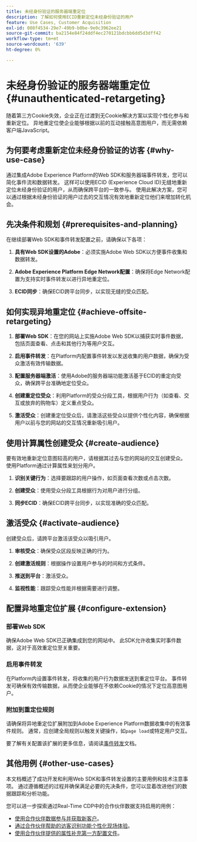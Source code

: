 ```yaml
---
title: 未经身份验证的服务器端重定位
description: 了解如何使用ECID重新定位未经身份验证的用户
feature: Use Cases, Customer Acquisition
exl-id: 008f4534-29e7-49b9-b0be-9e0c3962ee21
source-git-commit: ba2154e84f24ddf4ec270121bdcbb6dd5d3dff42
workflow-type: tm+mt
source-wordcount: '639'
ht-degree: 0%

---
```


# 未经身份验证的服务器端重定位 {#unauthenticated-retargeting}

随着第三方Cookie失效，企业正在过渡到无Cookie解决方案以实现个性化参与和重新定位。 异地重定位使企业能够根据以前的互动接触高意图用户，而无需依赖客户端JavaScript。

## 为何要考虑重新定位未经身份验证的访客 {#why-use-case}

通过集成Adobe Experience Platform的Web SDK和服务器端事件转发，您可以简化事件流和数据转发。 这样可以使用ECID (Experience Cloud ID)无缝地重新定位未经身份验证的用户，从而确保跨平台的一致参与。 使用此解决方案，您可以通过根据未经身份验证的用户过去的交互情况有效地重新定位他们来增加转化机会。

## 先决条件和规划 {#prerequisites-and-planning}

在继续部署Web SDK和事件转发配置之前，请确保以下各项：

1. **具有Web SDK设置的Adobe**：必须实施Adobe Web SDK以方便事件收集和数据转发。

2. **Adobe Experience Platform Edge Network配置**：确保将Edge Network配置为支持实时事件转发以进行异地重定位。

3. **ECID同步**：确保ECID跨平台同步，以实现无缝的受众匹配。

## 如何实现异地重定位 {#achieve-offsite-retargeting}

1. **部署Web SDK**：在您的网站上实施Adobe Web SDK以捕获实时事件数据，包括页面查看、点击和其他行为等用户交互。

2. **启用事件转发**：在Platform内配置事件转发以发送收集的用户数据，确保为受众激活有效传输数据。

3. **配置服务器端激活**：使用Adobe的服务器端功能激活基于ECID的重定向受众，确保跨平台准确地定位受众。

4. **创建重定位受众**：利用Platform的受众分段工具，根据用户行为（如查看、交互或放弃的购物车）定义重点受众。

5. **激活受众**：创建重定位受众后，请激活这些受众以提供个性化内容，确保根据用户以前与您的网站的交互情况重新吸引用户。

## 使用计算属性创建受众 {#create-audience}

要有效地重新定位意图较高的用户，请根据其过去与您的网站的交互创建受众。 使用Platform通过计算属性来划分用户。

1. **识别关键行为**：选择要跟踪的用户操作，如页面查看次数或点击次数。

2. **创建受众**：使用受众分段工具根据行为对用户进行分组。

3. **同步ECID**：确保ECID跨平台同步，以实现准确的受众匹配。

## 激活受众 {#activate-audience}

创建受众后，请跨平台激活该受众以吸引用户。

1. **审核受众**：确保受众区段反映正确的行为。

2. **创建激活规则**：根据操作设置用户参与的时间和方式条件。

3. **推送到平台**：激活受众。

4. **监视性能**：跟踪受众性能并根据需要进行调整。

## 配置异地重定位扩展 {#configure-extension}

### 部署Web SDK

确保Adobe Web SDK已正确集成到您的网站中。 此SDK允许收集实时事件数据，这对于高效重定位至关重要。

### 启用事件转发

在Platform内设置事件转发，将收集的用户行为数据发送到重定位平台。 事件转发可确保有效传输数据，从而使企业能够在不依赖Cookie的情况下定位高意图用户。

### 附加到重定位规则

请确保将异地重定位扩展附加到Adobe Experience Platform数据收集中的有效事件规则。 通常，应创建全局规则以触发关键操作，如`page load`或特定用户交互。

要了解有关配置该扩展的更多信息，请阅读[事件转发](https://experienceleague.adobe.com/zh-hans/docs/experience-platform/tags/event-forwarding/getting-started)文档。

## 其他用例 {#other-use-cases}

本文档概述了成功开发和利用Web SDK和事件转发设置的主要用例和技术注意事项。 通过遵循概述的过程并确保满足必要的先决条件，您可以显着改进他们的数据跟踪和分析功能。

您可以进一步探索通过Real-Time CDP中的合作伙伴数据支持启用的用例：

- [使用合作伙伴数据参与并获取新客户](./prospecting.md)。
- [通过合作伙伴帮助的访客识别功能个性化现场体验](./offsite-retargeting.md)。
- [使用合作伙伴提供的属性补充第一方配置文件](./supplement-first-party-profiles.md)。
